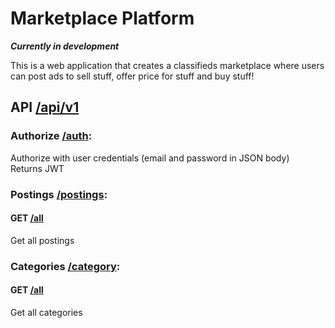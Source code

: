 # Marketplace Platform

***Currently in development***

This is a web application that creates a classifieds marketplace where users can post ads to sell stuff, offer price for stuff and buy stuff!

## API [/api/v1]()

### Authorize [/auth](http://localhost:8081/api/v1/auth):
Authorize with user credentials (email and password in JSON body)  
Returns JWT

### Postings [/postings]():
#### GET [/all](http://localhost:8081/api/v1/postings/all)
Get all postings

### Categories [/category]():
#### GET [/all](http://localhost:8081/api/v1/category/all)
Get all categories
